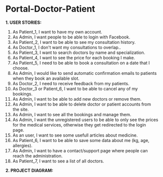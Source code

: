 # Portal-Doctor-Patient

**1. USER STORIES:**
<ol>
  <li>As Patient_1, I want to have my own account.</li>
  <li>As Admin, I want people to be able to login with Facebook.</li>
  <li>As Patient_2, I want to be able to see my consultation history.</li>
  <li>As Doctor_1, I don't want my consultations to overlap..</li>
  <li>As Patient_3, I want to search doctors by name and specialization.</li>
  <li>As Patient_4, I want to see the price for each booking I make.</li>
  <li>As Patient_5, I need to be able to book a consultation on a date that I choose.</li>
  <li>As Admin, I would like to send automatic confirmation emails to patients when they book an available slot.</li>
  <li>As Doctor_2, I need to receive feedback from my patients.</li>
  <li>As Doctor_3 or Patient_6, I want to be able to cancel any of my bookings.</li>
  <li>As Admin, I want to be able to add new doctors or remove them.</li>
  <li>As Admin, I want to be able to delete doctor or patient accounts from the site.</li>
  <li>As Admin, I want to see all the bookings and manage them.</li>
  <li>As Admin, I want the unregistered users to be able to only see the prices for the medical services, otherwise they get redirected to the login page.</li>
  <li>As an user, I want to see some usefull articles about medicine.</li>
  <li>As Patient_6, I want to be able to save some data about me (kg, age, allergies).</li>
  <li>As Admin, I want to have a contact/support page where people can reach the administration.</li>
  <li>As Patient_7, I want to see a list of all doctors.</li>
</ol>

**2. PROJECT DIAGRAM:**

